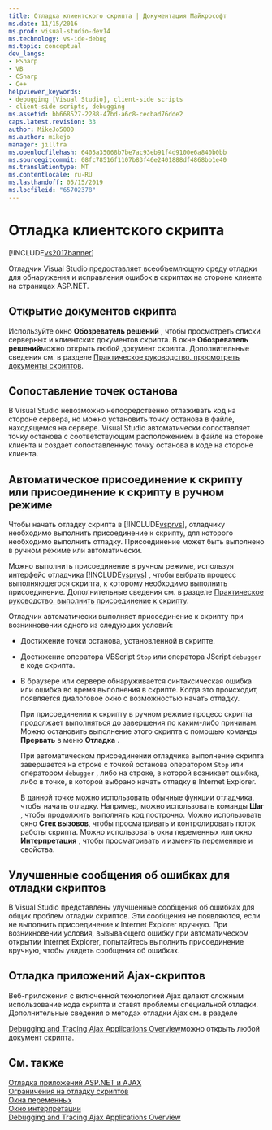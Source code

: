 ```yaml
---
title: Отладка клиентского скрипта | Документация Майкрософт
ms.date: 11/15/2016
ms.prod: visual-studio-dev14
ms.technology: vs-ide-debug
ms.topic: conceptual
dev_langs:
- FSharp
- VB
- CSharp
- C++
helpviewer_keywords:
- debugging [Visual Studio], client-side scripts
- client-side scripts, debugging
ms.assetid: bb668527-2288-47bd-a6c8-cecbad76dde2
caps.latest.revision: 33
author: MikeJo5000
ms.author: mikejo
manager: jillfra
ms.openlocfilehash: 6405a35068b7be7ac93eb91f4d9100e6a840b0bb
ms.sourcegitcommit: 08fc78516f1107b83f46e2401888df4868bb1e40
ms.translationtype: MT
ms.contentlocale: ru-RU
ms.lasthandoff: 05/15/2019
ms.locfileid: "65702378"
---
```

# <a name="client-side-script-debugging"></a>Отладка клиентского скрипта
[!INCLUDE[vs2017banner](../includes/vs2017banner.md)]

Отладчик Visual Studio предоставляет всеобъемлющую среду отладки для обнаружения и исправления ошибок в скриптах на стороне клиента на страницах ASP.NET.  
  
## <a name="opening-script-documents"></a>Открытие документов скрипта  
 Используйте окно **Обозреватель решений** , чтобы просмотреть списки серверных и клиентских документов скрипта. В окне **Обозреватель решений**можно открыть любой документ скрипта. Дополнительные сведения см. в разделе [Практическое руководство. просмотреть документы скриптов](../debugger/how-to-view-script-documents.md).  
  
## <a name="breakpoint-mapping"></a>Сопоставление точек останова  
 В Visual Studio невозможно непосредственно отлаживать код на стороне сервера, но можно установить точку останова в файле, находящемся на сервере. Visual Studio автоматически сопоставляет точку останова с соответствующим расположением в файле на стороне клиента и создает сопоставленную точку останова в коде на стороне клиента.  
  
## <a name="manually-or-automatically-attaching-to-script"></a>Автоматическое присоединение к скрипту или присоединение к скрипту в ручном режиме  
 Чтобы начать отладку скрипта в [!INCLUDE[vsprvs](../includes/vsprvs-md.md)], отладчику необходимо выполнить присоединение к скрипту, для которого необходимо выполнить отладку. Присоединение может быть выполнено в ручном режиме или автоматически.  
  
 Можно выполнить присоединение в ручном режиме, используя интерфейс отладчика [!INCLUDE[vsprvs](../includes/vsprvs-md.md)] , чтобы выбрать процесс выполняющегося скрипта, к которому необходимо выполнить присоединение. Дополнительные сведения см. в разделе [Практическое руководство. выполнить присоединение к скрипту](../debugger/how-to-attach-to-script.md).  
  
 Отладчик автоматически выполняет присоединение к скрипту при возникновении одного из следующих условий:  
  
- Достижение точки останова, установленной в скрипте.  
  
- Достижение оператора VBScript `Stop` или оператора JScript `debugger` в коде скрипта.  
  
- В браузере или сервере обнаруживается синтаксическая ошибка или ошибка во время выполнения в скрипте. Когда это происходит, появляется диалоговое окно с возможностью начать отладку.  
  
  При присоединении к скрипту в ручном режиме процесс скрипта продолжает выполняться до завершения по каким-либо причинам. Можно остановить выполнение этого скрипта с помощью команды **Прервать** в меню **Отладка** .  
  
  При автоматическом присоединении отладчика выполнение скрипта завершается на строке с точкой останова оператором `Stop` или оператором `debugger` , либо на строке, в которой возникает ошибка, либо в точке, в которой выбрано начать отладку в Internet Explorer.  
  
  В данной точке можно использовать обычные функции отладчика, чтобы начать отладку. Например, можно использовать команды **Шаг** , чтобы продолжить выполнять код построчно. Можно использовать окно **Стек вызовов**, чтобы просматривать и контролировать поток работы скрипта. Можно использовать окна переменных или окно **Интерпретация** , чтобы просматривать и изменять переменные и свойства.  
  
## <a name="enhanced-error-messages-for-script-debugging"></a>Улучшенные сообщения об ошибках для отладки скриптов  
 В Visual Studio представлены улучшенные сообщения об ошибках для общих проблем отладки скриптов. Эти сообщения не появляются, если не выполнить присоединение к Internet Explorer вручную. При возникновении условия, вызывающего ошибку при автоматическом открытии Internet Explorer, попытайтесь выполнить присоединение вручную, чтобы увидеть сообщения об ошибках.  
  
## <a name="debugging-ajax-script-applications"></a>Отладка приложений Ajax-скриптов  
 Веб-приложения с включенной технологией Ajax делают сложным использование кода скрипта и ставят проблемы специальной отладки. Дополнительные сведения о методах отладки Ajax см. в разделе  
  
 [Debugging and Tracing Ajax Applications Overview](https://msdn.microsoft.com/library/92684ea0-7bb4-4a34-9203-3aa6394ce375)можно открыть любой документ скрипта.  
  
## <a name="see-also"></a>См. также  
 [Отладка приложений ASP.NET и AJAX](../debugger/debugging-aspnet-and-ajax-applications.md)   
 [Ограничения на отладку скриптов](../debugger/limitations-on-script-debugging.md)   
 [Окна переменных](https://msdn.microsoft.com/library/ce0a67f6-2502-4b7a-ba45-cc32f8aeba3e)   
 [Окно интерпретации](../ide/reference/immediate-window.md)   
 [Debugging and Tracing Ajax Applications Overview](https://msdn.microsoft.com/library/92684ea0-7bb4-4a34-9203-3aa6394ce375)
